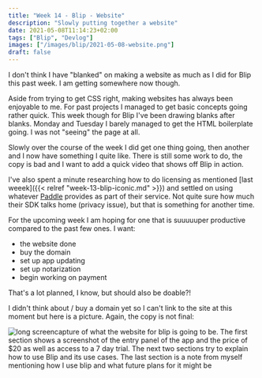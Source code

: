 ```yaml
---
title: "Week 14 - Blip - Website"
description: "Slowly putting together a website"
date: 2021-05-08T11:14:23+02:00
tags: ["Blip", "Devlog"]
images: ["/images/blip/2021-05-08-website.png"]
draft: false
---
```


I don't think I have "blanked" on making a website as much as I did for Blip this past week. I am getting somewhere now though.<!--more-->

Aside from trying to get CSS right, making websites has always been enjoyable to me. For past projects I managed to get basic concepts going rather quick. This week though for Blip I've been drawing blanks after blanks. Monday and Tuesday I barely managed to get the HTML boilerplate going. I was not "seeing" the page at all.

Slowly over the course of the week I did get one thing going, then another and I now have something I quite like. There is still some work to do, the copy is bad and I want to add a quick video that shows off Blip in action.

I've also spent a minute researching how to do licensing as mentioned [last weeek]({{< relref "week-13-blip-iconic.md" >}}) and settled on using whatever [Paddle](https://www.paddle.com) provides as part of their service. Not quite sure how much their SDK talks home (privacy issue), but that is something for another time.

For the upcoming week I am hoping for one that is suuuuuper productive compared to the past few ones. I want:

- the website done
- buy the domain
- set up app updating
- set up notarization
- begin working on payment

That's a lot planned, I know, but should also be doable?!

I didn't think about / buy a domain yet so I can't link to the site at this moment but here is a picture. Again, the copy is not final:

![long screencapture of what the website for blip is going to be. The first section shows a screenshot of the entry panel of the app and the price of $20 as well as access to a 7 day trial. The next two sections try to explain how to use Blip and its use cases. The last section is a note from myself mentioning how I use blip and what future plans for it might be](/images/blip/2021-05-08-website-full.png)
